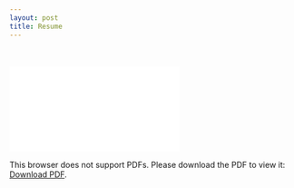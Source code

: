 ```yaml
---
layout: post
title: Resume
---
```


<br>
<br>
<object data="./files/Online_Resume.pdf" type="application/pdf" width="100%" height="1100px">
    <embed src="./files/Online_Resume.pdf">
        <p>This browser does not support PDFs. Please download the PDF to view it: <a href="./files/Online_Resume.pdf">Download PDF</a>.</p>
    </embed>
</object>
